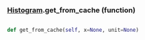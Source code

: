 ### [Histogram](Histogram.md).get_from_cache (function)


```py

def get_from_cache(self, x=None, unit=None)

```


